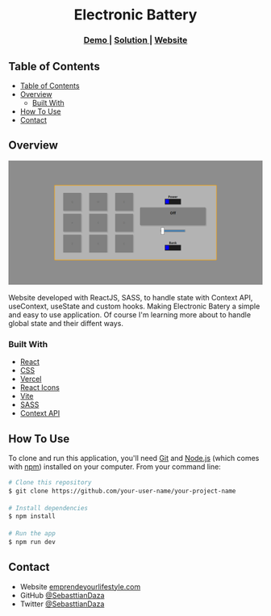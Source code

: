 <!-- Please update value in the {}  -->

<h1 align="center">Electronic Battery</h1>

<div align="center">
  <h3>
    <a href="https://{https://electronic-batery.vercel.app/}">
      Demo
    </a>
    <span> | </span>
    <a href="https://{[Repo](https://github.com/SebasttianDaza/Electronic-Batery)}">
      Solution
    </a>
    <span> | </span>
    <a href="https://emprendeyourlifestyle.com/portafolio/">
      Website
    </a>
  </h3>
</div>

<!-- TABLE OF CONTENTS -->

## Table of Contents

- [Table of Contents](#table-of-contents)
- [Overview](#overview)
  - [Built With](#built-with)
- [How To Use](#how-to-use)
- [Contact](#contact)

<!-- OVERVIEW -->

## Overview

![screenshot](/Public/Images/electronic-battery.png)

Website developed with ReactJS, SASS, to handle state with Context API, useContext, useState and custom hooks. Making Electronic Batery a simple and easy to use application. Of course I'm learning more about to handle global state and their diffent ways.

### Built With

<!-- This section should list any major frameworks that you built your project using. Here are a few examples.-->

- [React](https://reactjs.org/)
- [CSS](https://vuejs.org/)
- [Vercel](https://tailwindcss.com/)
- [React Icons](https://react-icons.netlify.com/)
- [Vite](https://vitejs.dev/)
- [SASS](https://sass-lang.com/)
- [Context API](https://reactjs.org/docs/context.html)

## How To Use

<!-- Example: -->

To clone and run this application, you'll need [Git](https://git-scm.com) and [Node.js](https://nodejs.org/en/download/) (which comes with [npm](http://npmjs.com)) installed on your computer. From your command line:

```bash
# Clone this repository
$ git clone https://github.com/your-user-name/your-project-name

# Install dependencies
$ npm install

# Run the app
$ npm run dev
```

## Contact

- Website [emprendeyourlifestyle.com](https://emprendeyourlifestyle.com/)
- GitHub [@SebasttianDaza](https://github.com/SebasttianDaza)
- Twitter [@SebasttianDaza](https://twitter.com/SebasttianDaza)